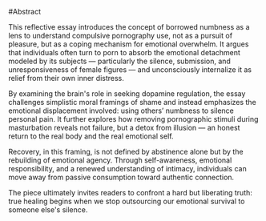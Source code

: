 #Abstract

This reflective essay introduces the concept of borrowed numbness as a lens to understand compulsive pornography use, not as a pursuit of pleasure, but as a coping mechanism for emotional overwhelm. It argues that individuals often turn to porn to absorb the emotional detachment modeled by its subjects — particularly the silence, submission, and unresponsiveness of female figures — and unconsciously internalize it as relief from their own inner distress.

By examining the brain's role in seeking dopamine regulation, the essay challenges simplistic moral framings of shame and instead emphasizes the emotional displacement involved: using others’ numbness to silence personal pain. It further explores how removing pornographic stimuli during masturbation reveals not failure, but a detox from illusion — an honest return to the real body and the real emotional self.

Recovery, in this framing, is not defined by abstinence alone but by the rebuilding of emotional agency. Through self-awareness, emotional responsibility, and a renewed understanding of intimacy, individuals can move away from passive consumption toward authentic connection.

The piece ultimately invites readers to confront a hard but liberating truth: true healing begins when we stop outsourcing our emotional survival to someone else's silence.

